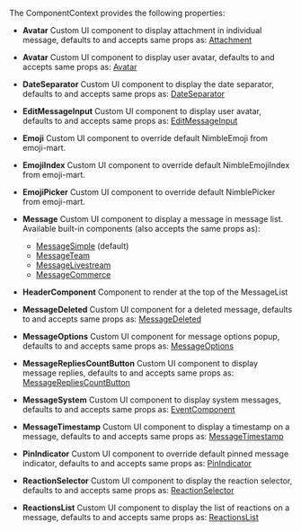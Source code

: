 The ComponentContext provides the following properties:

- **Avatar** Custom UI component to display attachment in individual message, defaults to and accepts same props as: [Attachment](https://github.com/GetStream/stream-chat-react/blob/master/src/components/Attachment.tsx)

- **Avatar** Custom UI component to display user avatar, defaults to and accepts same props as: [Avatar](https://github.com/GetStream/stream-chat-react/blob/master/src/components/Avatar/Avatar.tsx)

- **DateSeparator** Custom UI component to display the date separator, defaults to and accepts same props as: [DateSeparator](https://github.com/GetStream/stream-chat-react/blob/master/src/components/DateSeparator/DateSeparator.tsx)

- **EditMessageInput** Custom UI component to display user avatar, defaults to and accepts same props as: [EditMessageInput](https://github.com/GetStream/stream-chat-react/blob/master/src/components/MessageInput/EditMessageForm.tsx)

- **Emoji** Custom UI component to override default NimbleEmoji from emoji-mart.

- **EmojiIndex** Custom UI component to override default NimbleEmojiIndex from emoji-mart.

- **EmojiPicker** Custom UI component to override default NimblePicker from emoji-mart.

- **Message** Custom UI component to display a message in message list. Available built-in components (also accepts the same props as):
  * [MessageSimple](https://github.com/GetStream/stream-chat-react/blob/master/src/components/MessageSimple.tsx) (default)
  * [MessageTeam](https://github.com/GetStream/stream-chat-react/blob/master/src/components/MessageTeam.tsx)
  * [MessageLivestream](https://github.com/GetStream/stream-chat-react/blob/master/src/components/MessageLivestream.tsx)
  * [MessageCommerce](https://github.com/GetStream/stream-chat-react/blob/master/src/components/MessageCommerce.tsx)

- **HeaderComponent** Component to render at the top of the MessageList

- **MessageDeleted** Custom UI component for a deleted message, defaults to and accepts same props as: [MessageDeleted](https://github.com/GetStream/stream-chat-react/blob/master/src/components/Message/MessageDeleted.tsx)

- **MessageOptions** Custom UI component for message options popup, defaults to and accepts same props as: [MessageOptions](https://github.com/GetStream/stream-chat-react/blob/master/src/components/Message/MessageOptions.tsx)

- **MessageRepliesCountButton** Custom UI component to display message replies, defaults to and accepts same props as: [MessageRepliesCountButton](https://github.com/GetStream/stream-chat-react/blob/master/src/components/Message/MessageRepliesCountButton.tsx)

- **MessageSystem** Custom UI component to display system messages, defaults to and accepts same props as: [EventComponent](https://github.com/GetStream/stream-chat-react/blob/master/src/components/EventComponent.tsx)

- **MessageTimestamp** Custom UI component to display a timestamp on a message, defaults to and accepts same props as: [MessageTimestamp](https://github.com/GetStream/stream-chat-react/blob/master/src/components/Message/MessageTimestamp.tsx)

- **PinIndicator** Custom UI component to override default pinned message indicator, defaults to and accepts same props as: [PinIndicator](https://github.com/GetStream/stream-chat-react/blob/master/src/components/Message/icons.tsx)

- **ReactionSelector** Custom UI component to display the reaction selector, defaults to and accepts same props as: [ReactionSelector](https://github.com/GetStream/stream-chat-react/blob/master/src/components/Reactions/ReactionSelector.tsx)

- **ReactionsList** Custom UI component to display the list of reactions on a message, defaults to and accepts same props as: [ReactionsList](https://github.com/GetStream/stream-chat-react/blob/master/src/components/Reactions/ReactionsList.tsx)